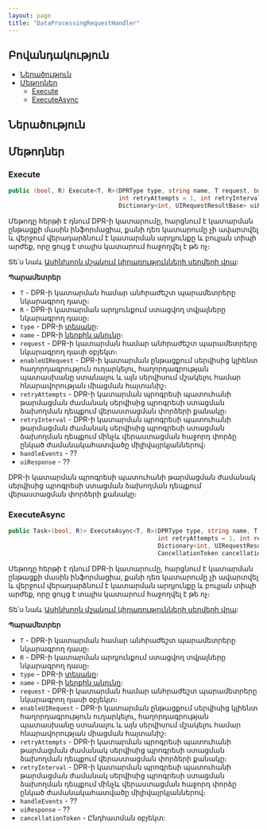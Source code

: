 ```yaml
---
layout: page
title: "DataProcessingRequestHandler" 
---
```


## Բովանդակություն

- [Ներածություն](#ներածություն)
- [Մեթոդներ](#մեթոդներ)
  - [Execute](#execute)
  - [ExecuteAsync](#executeasync)

## Ներածություն

## Մեթոդներ

### Execute

```c#
public (bool, R) Execute<T, R>(DPRType type, string name, T request, bool enableUIRequest = true,
                               int retryAttempts = 1, int retryInterval = 0, bool handleEvents = false,
                               Dictionary<int, UIRequestResultBase> uiResponse = null)
```

Մեթոդը հերթի է դնում DPR-ի կատարումը, հարցնում է կատարման ընթացքի մասին ինֆորմացիա, քանի դեռ կատարումը չի ավարտվել և վերջում վերադարձնում է կատարման արդյունքը և բուլյան տիպի արժեք, որը ցույց է տալիս կատարում հաջողվել է թե ոչ։

Տե՛ս նաև [Ասինխրոն մշակում կիրառությունների սերվերի վրա](../../architecture/appserver_async.md):

**Պարամետրեր**

* `T` - DPR-ի կատարման համար անհրաժեշտ պարամետրերը նկարագրող դասը։
* `R` - DPR-ի կատարման արդյունքում ստացվող տվյալները նկարագրող դասը։
* `type` - DPR-ի [տեսակը](../../server_api/definitions/dpr.md#dprtype)։
* `name` - DPR-ի [ներքին անունը](../../server_api/definitions/dpr.md#name)։
* `request` - DPR-ի կատարման համար անհրաժեշտ պարամետրերը նկարագրող դասի օբյեկտ։
* `enableUIRequest` - DPR-ի կատարման ընթացքում սերվիսից կլիենտ հաղորդագրություն ուղարկելու, հաղորդագրության պատասխանը ստանալու և այն սերվիսում մշակելու համար հնարավորության միացման հայտանիշ։
* `retryAttempts` - DPR-ի կատարման պրոգրեսի պատուհանի թարմացման ժամանակ սերվիսից պրոգրեսի ստացման ձախողման դեպքում վերաստացման փորձերի քանակը։
* `retryInterval` - DPR-ի կատարման պրոգրեսի պատուհանի թարմացման ժամանակ սերվիսից պրոգրեսի ստացման ձախողման դեպքում մինչև վերաստացման հաջորդ փորձը ընկած ժամանակահատվածը միլիվայրկյաններով։
* `handleEvents` - ??
* `uiResponse` - ??

DPR-ի կատարման պրոգրեսի պատուհանի թարմացման ժամանակ սերվիսից պրոգրեսի ստացման ձախողման դեպքում վերաստացման փորձերի քանակը։

### ExecuteAsync

```c#
public Task<(bool, R)> ExecuteAsync<T, R>(DPRType type, string name, T request, bool enableUIRequest = true,
                                          int retryAttempts = 1, int retryInterval = 0, bool handleEvents = false,
                                          Dictionary<int, UIRequestResultBase> uiResponse = null,
                                          CancellationToken cancellationToken = default)
```

Մեթոդը հերթի է դնում DPR-ի կատարումը, հարցնում է կատարման ընթացքի մասին ինֆորմացիա, քանի դեռ կատարումը չի ավարտվել և վերջում վերադարձնում է կատարման արդյունքը և բուլյան տիպի արժեք, որը ցույց է տալիս կատարում հաջողվել է թե ոչ։

Տե՛ս նաև [Ասինխրոն մշակում կիրառությունների սերվերի վրա](../../architecture/appserver_async.md):

**Պարամետրեր**

* `T` - DPR-ի կատարման համար անհրաժեշտ պարամետրերը նկարագրող դասը։
* `R` - DPR-ի կատարման արդյունքում ստացվող տվյալները նկարագրող դասը։
* `type` - DPR-ի [տեսակը](../../server_api/definitions/dpr.md#dprtype)։
* `name` - DPR-ի [ներքին անունը](../../server_api/definitions/dpr.md#name)։
* `request` - DPR-ի կատարման համար անհրաժեշտ պարամետրերը նկարագրող դասի օբյեկտ։
* `enableUIRequest` - DPR-ի կատարման ընթացքում սերվիսից կլիենտ հաղորդագրություն ուղարկելու, հաղորդագրության պատասխանը ստանալու և այն սերվիսում մշակելու համար հնարավորության միացման հայտանիշ։
* `retryAttempts` - DPR-ի կատարման պրոգրեսի պատուհանի թարմացման ժամանակ սերվիսից պրոգրեսի ստացման ձախողման դեպքում վերաստացման փորձերի քանակը։
* `retryInterval` - DPR-ի կատարման պրոգրեսի պատուհանի թարմացման ժամանակ սերվիսից պրոգրեսի ստացման ձախողման դեպքում մինչև վերաստացման հաջորդ փորձը ընկած ժամանակահատվածը միլիվայրկյաններով։
* `handleEvents` - ??
* `uiResponse` - ??
* `cancellationToken` - Ընդհատման օբյեկտ:
